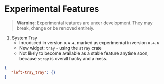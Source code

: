 # Experimental Features
> **Warning**: Experimental features are under development. They may break, change or be removed entirely.

1. System Tray
   - Introduced in version `0.4.4`, marked as experimental in version `0.4.6`
   - New widget: `tray` - using the `stray` crate
   - Not likely to become available as a stable feature anytime soon, because `stray` is overall hacky and a mess.
```json
{
   "left-tray_tray": {}
}
```
